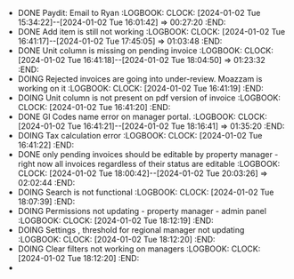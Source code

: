 - DONE Paydit: Email to Ryan
  :LOGBOOK:
  CLOCK: [2024-01-02 Tue 15:34:22]--[2024-01-02 Tue 16:01:42] =>  00:27:20
  :END:
- DONE  Add item is still not working
  :LOGBOOK:
  CLOCK: [2024-01-02 Tue 16:41:17]--[2024-01-02 Tue 17:45:05] =>  01:03:48
  :END:
- DONE Unit column is missing on pending invoice
  :LOGBOOK:
  CLOCK: [2024-01-02 Tue 16:41:18]--[2024-01-02 Tue 18:04:50] =>  01:23:32
  :END:
- DOING  Rejected invoices are going into under-review. Moazzam is working on it
  :LOGBOOK:
  CLOCK: [2024-01-02 Tue 16:41:19]
  :END:
- DOING Unit column is not present on pdf version of invoice
  :LOGBOOK:
  CLOCK: [2024-01-02 Tue 16:41:20]
  :END:
- DONE  Gl Codes name error on manager portal.
  :LOGBOOK:
  CLOCK: [2024-01-02 Tue 16:41:21]--[2024-01-02 Tue 18:16:41] =>  01:35:20
  :END:
- DOING Tax calculation error
  :LOGBOOK:
  CLOCK: [2024-01-02 Tue 16:41:22]
  :END:
- DONE only pending invoices should be editable by property manager - right now all invoices regardless of their status are editable
  :LOGBOOK:
  CLOCK: [2024-01-02 Tue 18:00:42]--[2024-01-02 Tue 20:03:26] =>  02:02:44
  :END:
- DOING Search is not functional
  :LOGBOOK:
  CLOCK: [2024-01-02 Tue 18:07:39]
  :END:
- DOING Permissions not updating - property manager - admin panel
  :LOGBOOK:
  CLOCK: [2024-01-02 Tue 18:12:19]
  :END:
- DOING Settings , threshold for regional manager not updating
  :LOGBOOK:
  CLOCK: [2024-01-02 Tue 18:12:20]
  :END:
- DOING Clear filters not working on managers
  :LOGBOOK:
  CLOCK: [2024-01-02 Tue 18:12:20]
  :END:
-